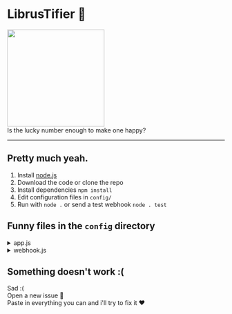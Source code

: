 # LibrusTifier 🔔
<img width=225 src="https://cdn.dadik.lol/librustifier/logo.png"> <br />
Is the lucky number enough to make one happy?

---

## Pretty much yeah.
1. Install [node.js](https://nodejs.org/en/download)
2. Download the code or clone the repo
3. Install dependencies `npm install`
4. Edit configuration files in `config/`
4. Run with `node .` or send a test webhook `node . test`

## Funny files in the `config` directory
<details>
<summary>app.js</summary>
<br />

```json
"librus_username": "username",
"librus_password": "password",
"port": 8080
```

**librus_username**: username (or alias) to your [librus](https://portal.librus.pl/rodzina) account <br />
**librus_password**: password <br />
**port**: port of the HTTP server. 99% of the time you won't need it, set to `0` to disable it (webhooks are going to be sent regardless) <br />
</details>

<details>
<summary>webhook.js</summary>
<br />

```json
"webhook_url": "URL",
    
"num_img": "https://cdn.dadik.lol/numerki/{NUM}.png",
"max_num": 45,
"thumbnail_img": "https://cdn.dadik.lol/numerki/live_reaction.png",
"footer_img": "https://cdn.dadik.lol/numerki/librus.png",
"color": "#00F45F",

"title": "Numer to {NUM}",

"field1": "A kiedy",
"field1_t": "Dzis! ({DATE})",

"custom": "http://127.0.0.1:8081/numerek?n={NUM}"
```

This graphic depicts it beautifully ✨ <br />
<img width=400 src="https://cdn.dadik.lol/librustifier/epic_explanation.png"> <br />
A few words of explanation: <br />
**webhook_url**: link to the [discord webhook](https://support.discord.com/hc/en-us/articles/228383668-Intro-to-Webhooks) <br />
**num_img**: link to the big green center image <br />
**max_num**: if the lucky number is greater than this value, {NUM} will be set to 'error' (for `num_img`) <br />
**custom**: *if you don't know what does this do, set to `""`*. otherwise - besides the discord webhook, a custom GET request will be sent to the provided address <br />
<br />
[an example of files can be found here](https://cdn.dadik.lol/numerki/)

</details>

## Something doesn't work :(
Sad :( <br />
Open a new issue 🙏 <br />
Paste in everything you can and i'll try to fix it ❤️